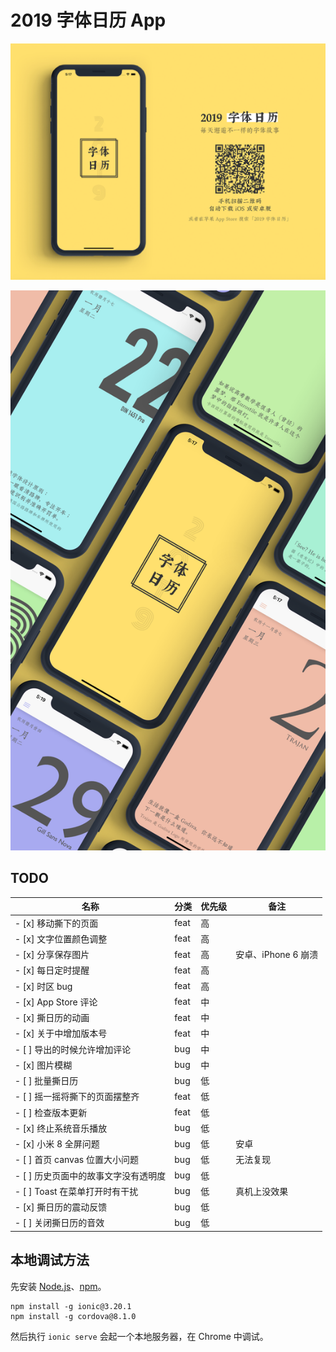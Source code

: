 # 2019 字体日历 App

![Website](./design/website.png)

![Design](./design/all.png)

## TODO

| 名称                            | 分类    | 优先级 | 备注 |
|--------------------------------|---------|------|------|
| - [x] 移动撕下的页面              | feat    | 高   |     |
| - [x] 文字位置颜色调整             | feat    | 高   |     |
| - [x] 分享保存图片                | feat    | 高    | 安卓、iPhone 6 崩溃 |
| - [x] 每日定时提醒                | feat    | 高    |     |
| - [x] 时区 bug                   | feat    | 高    |     |
| - [x] App Store 评论             | feat    | 中    |     |
| - [x] 撕日历的动画                | feat    | 中    |     |
| - [x] 关于中增加版本号             | feat    | 中    |     |
| - [ ] 导出的时候允许增加评论        | bug    | 中    |      |
| - [x] 图片模糊                    | bug    | 中    |      |
| - [ ] 批量撕日历                  | bug    | 低    |     |
| - [ ] 摇一摇将撕下的页面摆整齐      | feat    | 低    |     |
| - [ ] 检查版本更新                | feat    | 低    |     |
| - [x] 终止系统音乐播放             | bug     | 低    |    |
| - [x] 小米 8 全屏问题             | bug     | 低    | 安卓 |
| - [ ] 首页 canvas 位置大小问题     | bug     | 低    | 无法复现 |
| - [ ] 历史页面中的故事文字没有透明度 | bug     | 低    |     |
| - [ ] Toast 在菜单打开时有干扰     | bug     | 低    | 真机上没效果    |
| - [x] 撕日历的震动反馈             | bug     | 低    |     |
| - [ ] 关闭撕日历的音效             | bug     | 低    |     |

## 本地调试方法

先安装 [Node.js](https://nodejs.org/en/)、[npm](https://www.npmjs.com/get-npm)。

```
npm install -g ionic@3.20.1
npm install -g cordova@8.1.0
```

然后执行 `ionic serve` 会起一个本地服务器，在 Chrome 中调试。

